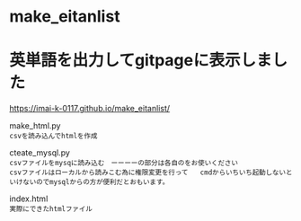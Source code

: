 # make_eitanlist
# 英単語を出力してgitpageに表示しました

https://imai-k-0117.github.io/make_eitanlist/

make_html.py  
`csvを読み込んでhtmlを作成`

cteate_mysql.py  
`csvファイルをmysqに読み込む　ーーーーの部分は各自のをお使いください`    
`csvファイルはローカルから読みこむ為に権限変更を行って  
cmdからいちいち起動しないといけないのでmysqlからの方が便利だとおもいます。`

index.html  
`実際にできたhtmlファイル`
